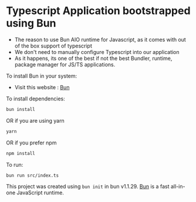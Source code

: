 # Typescript Application bootstrapped using Bun

- The reason to use Bun AIO runtime for Javascript, as it comes with out of the box support of typescript
- We don't need to manually configure Typescript into our application
- As it happens, its one of the best if not the best Bundler, runtime, package manager for JS/TS applications.

To install Bun in your system:

- Visit this website : [Bun](https://bun.sh)

To install dependencies:

```bash
bun install
```

OR if you are using yarn

```bash
yarn
```

OR if you prefer npm

```bash
npm install
```

To run:

```bash
bun run src/index.ts
```

This project was created using `bun init` in bun v1.1.29. [Bun](https://bun.sh) is a fast all-in-one JavaScript runtime.
